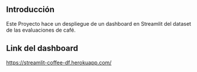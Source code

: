 ## Introducción

Este Proyecto hace un despliegue de un dashboard en Streamlit del dataset de las evaluaciones de café.

## Link del dashboard
https://streamlit-coffee-df.herokuapp.com/